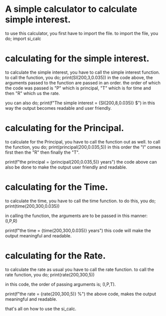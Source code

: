 # A simple calculator to calculate simple interest.

to use this calculator, you first have to import the file.
to import the file, you do;
import si_calc

# calculating for the simple interest.
to calculate the simple interest, you have to call the simple interest function.
to call the function, you do;
   print(SI(200,3,0.035))
in the code above, the arguments passed to the function are passed in an order.
the order of which the code was passed is "P" which is principal, "T" which is for time and then "R" which us the rate.

you can also do;
    print(f"The simple interest = {SI(200,8,0.035)} $")
in this way the output becomes readable and user friendly. 

# calculating for the Principal.
to calculate for the Principal, you have to call the function out as well.
to call the function, you do;
    print(principal(200,0.035,5))
in this order the "I" comes first then the "R" then finally the "T".

print(f"the principal = {principal(200,0.035,5)} years")
the code above can also be done to make the output user friendly and readable.

# calculating for the Time.
to calculate the time, you have to call the time function.
to do this, you do;
    print(time(200,300,0.035))

in calling the function, the arguments are to be passed in this manner:
(I,P,R)

print(f"the time = {time(200,300,0.035)} years")
this code will make the output meaningful and readable.

# calculating for the Rate.
to calculate the rate as usual you have to call the rate function.
to call the rate function, you do;
    print(rate(200,300,5))

in this code, the order of passing arguments is;
(I,P,T).

print(f"the rate = {rate(200,300,5)} %")
    the above code, makes the output meaningful and readable.


that's all on how to use the si_calc.
